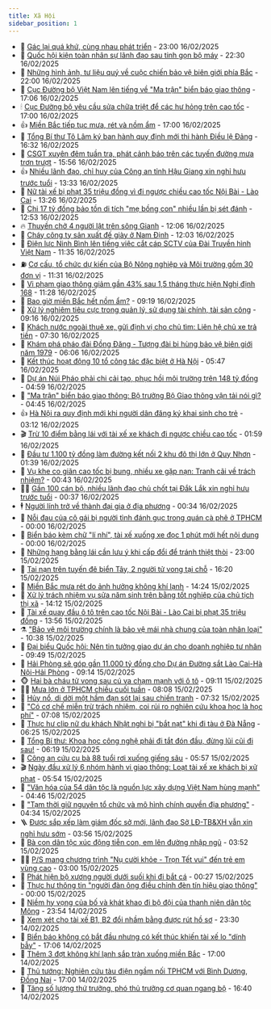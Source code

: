 ```yaml
---
title: Xã Hội
sidebar_position: 1
---
```


<!-- dantri-xa-hoi:START -->
- 🫣 [Gác lại quá khứ, cùng nhau phát triển](https://dantri.com.vn/xa-hoi/gac-lai-qua-khu-cung-nhau-phat-trien-20250216121016526.htm) - 23:00 16/02/2025
- 💼 [Quốc hội kiện toàn nhân sự lãnh đạo sau tinh gọn bộ máy](https://dantri.com.vn/xa-hoi/quoc-hoi-kien-toan-nhan-su-lanh-dao-sau-tinh-gon-bo-may-20250216221027634.htm) - 22:30 16/02/2025
- 🎊 [Những hình ảnh, tư liệu quý về cuộc chiến bảo vệ biên giới phía Bắc](https://dantri.com.vn/xa-hoi/nhung-hinh-anh-tu-lieu-quy-ve-cuoc-chien-bao-ve-bien-gioi-phia-bac-20250216175342151.htm) - 22:00 16/02/2025
- 🙉 [Cục Đường bộ Việt Nam lên tiếng về &quot;Ma trận&quot; biển báo giao thông](https://dantri.com.vn/xa-hoi/cuc-duong-bo-viet-nam-len-tieng-ve-ma-tran-bien-bao-giao-thong-20250216215431653.htm) - 17:06 16/02/2025
- 🕯 [Cục Đường bộ yêu cầu sửa chữa triệt để các hư hỏng trên cao tốc](https://dantri.com.vn/xa-hoi/cuc-duong-bo-yeu-cau-sua-chua-triet-de-cac-hu-hong-tren-cao-toc-20250216230122603.htm) - 17:00 16/02/2025
- 👍 [Miền Bắc tiếp tục mưa, rét và nồm ẩm](https://dantri.com.vn/xa-hoi/mien-bac-tiep-tuc-mua-ret-va-nom-am-20250216194529506.htm) - 17:00 16/02/2025
- 🤖 [Tổng Bí thư Tô Lâm ký ban hành quy định mới thi hành Điều lệ Đảng](https://dantri.com.vn/xa-hoi/tong-bi-thu-to-lam-ky-ban-hanh-quy-dinh-moi-thi-hanh-dieu-le-dang-20250216232334545.htm) - 16:32 16/02/2025
- 🙉 [CSGT xuyên đêm tuần tra, phát cảnh báo trên các tuyến đường mưa trơn trượt](https://dantri.com.vn/xa-hoi/csgt-xuyen-dem-tuan-tra-phat-canh-bao-tren-cac-tuyen-duong-mua-tron-truot-20250216224350381.htm) - 15:56 16/02/2025
- 👍 [Nhiều lãnh đạo, chỉ huy của Công an tỉnh Hậu Giang xin nghỉ hưu trước tuổi](https://dantri.com.vn/xa-hoi/nhieu-lanh-dao-chi-huy-cua-cong-an-tinh-hau-giang-xin-nghi-huu-truoc-tuoi-20250216195721382.htm) - 13:33 16/02/2025
- 🗽 [Nữ tài xế bị phạt 35 triệu đồng vì đi ngược chiều cao tốc Nội Bài - Lào Cai](https://dantri.com.vn/xa-hoi/nu-tai-xe-bi-phat-35-trieu-dong-vi-di-nguoc-chieu-cao-toc-noi-bai-lao-cai-20250216202344955.htm) - 13:26 16/02/2025
- 🗽 [Chi 17 tỷ đồng bảo tồn di tích &quot;mẹ bồng con&quot; nhiều lần bị sét đánh](https://dantri.com.vn/xa-hoi/chi-17-ty-dong-bao-ton-di-tich-me-bong-con-nhieu-lan-bi-set-danh-20250216103751831.htm) - 12:53 16/02/2025
- 🔥 [Thuyền chở 4 người lật trên sông Gianh](https://dantri.com.vn/xa-hoi/thuyen-cho-4-nguoi-lat-tren-song-gianh-20250216181446811.htm) - 12:06 16/02/2025
- 🦒 [Cháy công ty sản xuất đế giày ở Nam Định](https://dantri.com.vn/xa-hoi/chay-cong-ty-san-xuat-de-giay-o-nam-dinh-20250216184458307.htm) - 12:03 16/02/2025
- 🧐 [Điện lực Ninh Bình lên tiếng việc cắt cáp SCTV của Đài Truyền hình Việt Nam](https://dantri.com.vn/xa-hoi/dien-luc-ninh-binh-len-tieng-viec-cat-cap-sctv-cua-dai-truyen-hinh-viet-nam-20250216182116131.htm) - 11:35 16/02/2025
- ⛽️ [Cơ cấu, tổ chức dự kiến của Bộ Nông nghiệp và Môi trường gồm 30 đơn vị](https://dantri.com.vn/xa-hoi/co-cau-to-chuc-du-kien-cua-bo-nong-nghiep-va-moi-truong-gom-30-don-vi-20250216181222623.htm) - 11:31 16/02/2025
- 🚀 [Vi phạm giao thông giảm gần 43% sau 1,5 tháng thực hiện Nghị định 168](https://dantri.com.vn/xa-hoi/vi-pham-giao-thong-giam-gan-43-sau-15-thang-thuc-hien-nghi-dinh-168-20250216181628952.htm) - 11:28 16/02/2025
- 🦒 [Bao giờ miền Bắc hết nồm ẩm?](https://dantri.com.vn/xa-hoi/bao-gio-mien-bac-het-nom-am-20250216160238634.htm) - 09:19 16/02/2025
- 🦅 [Xử lý nghiêm tiêu cực trong quản lý, sử dụng tài chính, tài sản công](https://dantri.com.vn/xa-hoi/xu-ly-nghiem-tieu-cuc-trong-quan-ly-su-dung-tai-chinh-tai-san-cong-20250216160012460.htm) - 09:16 16/02/2025
- 🚀 [Khách nước ngoài thuê xe, gửi định vị cho chủ tìm: Liên hệ chủ xe trả tiền](https://dantri.com.vn/xa-hoi/khach-nuoc-ngoai-thue-xe-gui-dinh-vi-cho-chu-tim-lien-he-chu-xe-tra-tien-20250216132536947.htm) - 07:30 16/02/2025
- 🦅 [Khám phá pháo đài Đồng Đăng - Tượng đài bi hùng bảo vệ biên giới năm 1979](https://dantri.com.vn/xa-hoi/kham-pha-phao-dai-dong-dang-tuong-dai-bi-hung-bao-ve-bien-gioi-nam-1979-20250216000212260.htm) - 06:06 16/02/2025
- 🤠 [Kết thúc hoạt động 10 tổ công tác đặc biệt ở Hà Nội](https://dantri.com.vn/xa-hoi/ket-thuc-hoat-dong-10-to-cong-tac-dac-biet-o-ha-noi-20250216124046713.htm) - 05:47 16/02/2025
- 💄 [Dự án Núi Pháo phải chi cải tạo, phục hồi môi trường trên 148 tỷ đồng](https://dantri.com.vn/xa-hoi/du-an-nui-phao-phai-chi-cai-tao-phuc-hoi-moi-truong-tren-148-ty-dong-20250216114231436.htm) - 04:59 16/02/2025
- 🥷 [&quot;Ma trận&quot; biển báo giao thông: Bộ trưởng Bộ Giao thông vận tải nói gì?](https://dantri.com.vn/xa-hoi/ma-tran-bien-bao-giao-thong-bo-truong-bo-giao-thong-van-tai-noi-gi-20250216113643348.htm) - 04:45 16/02/2025
- 👍 [Hà Nội ra quy định mới khi người dân đăng ký khai sinh cho trẻ](https://dantri.com.vn/xa-hoi/ha-noi-ra-quy-dinh-moi-khi-nguoi-dan-dang-ky-khai-sinh-cho-tre-20250216100424633.htm) - 03:12 16/02/2025
- 🎬 [Trừ 10 điểm bằng lái với tài xế xe khách đi ngược chiều cao tốc](https://dantri.com.vn/xa-hoi/tru-10-diem-bang-lai-voi-tai-xe-xe-khach-di-nguoc-chieu-cao-toc-20250216085030166.htm) - 01:59 16/02/2025
- 🦒 [Đầu tư 1.100 tỷ đồng làm đường kết nối 2 khu đô thị lớn ở Quy Nhơn](https://dantri.com.vn/xa-hoi/dau-tu-1100-ty-dong-lam-duong-ket-noi-2-khu-do-thi-lon-o-quy-nhon-20250215182636918.htm) - 01:39 16/02/2025
- 🌊 [Vụ khe co giãn cao tốc bị bung, nhiều xe gặp nạn: Tranh cãi về trách nhiệm?](https://dantri.com.vn/xa-hoi/vu-khe-co-gian-cao-toc-bi-bung-nhieu-xe-gap-nan-tranh-cai-ve-trach-nhiem-20250215114719897.htm) - 00:43 16/02/2025
- 🧑‍💻 [Gần 100 cán bộ, nhiều lãnh đạo chủ chốt tại Đắk Lắk xin nghỉ hưu trước tuổi](https://dantri.com.vn/xa-hoi/gan-100-can-bo-nhieu-lanh-dao-chu-chot-tai-dak-lak-xin-nghi-huu-truoc-tuoi-20250215160751874.htm) - 00:37 16/02/2025
- 🕴 [Người lính trở về thành đại gia ở địa phương](https://dantri.com.vn/xa-hoi/nguoi-linh-tro-ve-thanh-dai-gia-o-dia-phuong-20250215220204665.htm) - 00:34 16/02/2025
- 🤔 [Nỗi đau của cô gái bị người tình đánh gục trong quán cà phê ở TPHCM](https://dantri.com.vn/xa-hoi/noi-dau-cua-co-gai-bi-nguoi-tinh-danh-guc-trong-quan-ca-phe-o-tphcm-20250215174821272.htm) - 00:00 16/02/2025
- 💄 [Biển báo kèm chữ &quot;lí nhí&quot;, tài xế xuống xe đọc 1 phút mới hết nội dung](https://dantri.com.vn/xa-hoi/bien-bao-kem-chu-li-nhi-tai-xe-xuong-xe-doc-1-phut-moi-het-noi-dung-20250215212830946.htm) - 00:00 16/02/2025
- 🧠 [Những hạng bằng lái cần lưu ý khi cấp đổi để tránh thiệt thòi](https://dantri.com.vn/xa-hoi/nhung-hang-bang-lai-can-luu-y-khi-cap-doi-de-tranh-thiet-thoi-20250215080232024.htm) - 23:00 15/02/2025
- 🦣 [Tai nạn trên tuyến đê biển Tây, 2 người tử vong tại chỗ](https://dantri.com.vn/xa-hoi/tai-nan-tren-tuyen-de-bien-tay-2-nguoi-tu-vong-tai-cho-20250215225423699.htm) - 16:20 15/02/2025
- 💫 [Miền Bắc mưa rét do ảnh hưởng không khí lạnh](https://dantri.com.vn/xa-hoi/mien-bac-mua-ret-do-anh-huong-khong-khi-lanh-20250215211403061.htm) - 14:24 15/02/2025
- 🚀 [Xử lý trách nhiệm vụ sửa năm sinh trên bằng tốt nghiệp của chủ tịch thị xã](https://dantri.com.vn/xa-hoi/xu-ly-trach-nhiem-vu-sua-nam-sinh-tren-bang-tot-nghiep-cua-chu-tich-thi-xa-20250215201606470.htm) - 14:12 15/02/2025
- 🤔 [Tài xế quay đầu ô tô trên cao tốc Nội Bài - Lào Cai bị phạt 35 triệu đồng](https://dantri.com.vn/xa-hoi/tai-xe-quay-dau-o-to-tren-cao-toc-noi-bai-lao-cai-bi-phat-35-trieu-dong-20250215195704670.htm) - 13:56 15/02/2025
- ⚗️ [&quot;Bảo vệ môi trường chính là bảo vệ mái nhà chung của toàn nhân loại&quot;](https://dantri.com.vn/xa-hoi/bao-ve-moi-truong-chinh-la-bao-ve-mai-nha-chung-cua-toan-nhan-loai-20250215172423632.htm) - 10:38 15/02/2025
- 🫶 [Đại biểu Quốc hội: Nên tin tưởng giao dự án cho doanh nghiệp tư nhân](https://dantri.com.vn/xa-hoi/dai-bieu-quoc-hoi-nen-tin-tuong-giao-du-an-cho-doanh-nghiep-tu-nhan-20250215162802381.htm) - 09:49 15/02/2025
- 🌮 [Hải Phòng sẽ góp gần 11.000 tỷ đồng cho Dự án Đường sắt Lào Cai-Hà Nội-Hải Phòng](https://dantri.com.vn/xa-hoi/hai-phong-se-gop-gan-11000-ty-dong-cho-du-an-duong-sat-lao-cai-ha-noi-hai-phong-20250215161421363.htm) - 09:14 15/02/2025
- 🐵 [Hai bà cháu tử vong sau cú va chạm mạnh với ô tô](https://dantri.com.vn/xa-hoi/hai-ba-chau-tu-vong-sau-cu-va-cham-manh-voi-o-to-20250215154941147.htm) - 09:11 15/02/2025
- 🧑‍🏫 [Mưa lớn ở TPHCM chiều cuối tuần](https://dantri.com.vn/xa-hoi/mua-lon-o-tphcm-chieu-cuoi-tuan-20250215145820613.htm) - 08:08 15/02/2025
- 💫 [Hủy nổ, di dời một hầm đạn sót lại sau chiến tranh](https://dantri.com.vn/xa-hoi/huy-no-di-doi-mot-ham-dan-sot-lai-sau-chien-tranh-20250215135148449.htm) - 07:32 15/02/2025
- 🦩 [&quot;Có cơ chế miễn trừ trách nhiệm, coi rủi ro nghiên cứu khoa học là học phí&quot;](https://dantri.com.vn/xa-hoi/co-co-che-mien-tru-trach-nhiem-coi-rui-ro-nghien-cuu-khoa-hoc-la-hoc-phi-20250215132849788.htm) - 07:08 15/02/2025
- 🦄 [Thực hư clip nữ du khách Nhật nghi bị &quot;bắt nạt&quot; khi đi tàu ở Đà Nẵng](https://dantri.com.vn/xa-hoi/thuc-hu-clip-nu-du-khach-nhat-nghi-bi-bat-nat-khi-di-tau-o-da-nang-20250215125745358.htm) - 06:25 15/02/2025
- 💂 [Tổng Bí thư: Khoa học công nghệ phải đi tắt đón đầu, đừng lũi cũi đi sau!](https://dantri.com.vn/xa-hoi/tong-bi-thu-khoa-hoc-cong-nghe-phai-di-tat-don-dau-dung-lui-cui-di-sau-20250215125646809.htm) - 06:19 15/02/2025
- 💄 [Công an cứu cụ bà 88 tuổi rơi xuống giếng sâu](https://dantri.com.vn/xa-hoi/cong-an-cuu-cu-ba-88-tuoi-roi-xuong-gieng-sau-20250215125302803.htm) - 05:57 15/02/2025
- 🎬 [Ngày đầu xử lý 6 nhóm hành vi giao thông: Loạt tài xế xe khách bị xử phạt](https://dantri.com.vn/xa-hoi/ngay-dau-xu-ly-6-nhom-hanh-vi-giao-thong-loat-tai-xe-xe-khach-bi-xu-phat-20250215124219403.htm) - 05:54 15/02/2025
- 👀 [&quot;Văn hóa của 54 dân tộc là nguồn lực xây dựng Việt Nam hùng mạnh&quot;](https://dantri.com.vn/xa-hoi/van-hoa-cua-54-dan-toc-la-nguon-luc-xay-dung-viet-nam-hung-manh-20250215114637964.htm) - 04:46 15/02/2025
- 💃 [&quot;Tạm thời giữ nguyên tổ chức và mô hình chính quyền địa phương&quot;](https://dantri.com.vn/xa-hoi/tam-thoi-giu-nguyen-to-chuc-va-mo-hinh-chinh-quyen-dia-phuong-20250215111716972.htm) - 04:34 15/02/2025
- 🪜 [Được sắp xếp làm giám đốc sở mới, lãnh đạo Sở LĐ-TB&amp;XH vẫn xin nghỉ hưu sớm](https://dantri.com.vn/xa-hoi/duoc-sap-xep-lam-giam-doc-so-moi-lanh-dao-so-ld-tbxh-van-xin-nghi-huu-som-20250215104910133.htm) - 03:56 15/02/2025
- 📝 [Bà con dân tộc xúc động tiễn con, em lên đường nhập ngũ](https://dantri.com.vn/xa-hoi/ba-con-dan-toc-xuc-dong-tien-con-em-len-duong-nhap-ngu-20250215103137505.htm) - 03:52 15/02/2025
- 🧑‍💻 [P/S mang chương trình &quot;Nụ cười khỏe - Trọn Tết vui&quot; đến trẻ em vùng cao](https://dantri.com.vn/xa-hoi/ps-mang-chuong-trinh-nu-cuoi-khoe-tron-tet-vui-den-tre-em-vung-cao-20250214183912043.htm) - 03:00 15/02/2025
- 👺 [Phát hiện bộ xương người dưới suối khi đi bắt cá](https://dantri.com.vn/xa-hoi/phat-hien-bo-xuong-nguoi-duoi-suoi-khi-di-bat-ca-20250215072231309.htm) - 00:27 15/02/2025
- 🌮 [Thực hư thông tin &quot;người đàn ông điều chỉnh đèn tín hiệu giao thông&quot;](https://dantri.com.vn/xa-hoi/thuc-hu-thong-tin-nguoi-dan-ong-dieu-chinh-den-tin-hieu-giao-thong-20250214235952574.htm) - 00:00 15/02/2025
- 🤭 [Niềm hy vọng của bố và khát khao đi bộ đội của thanh niên dân tộc Mông](https://dantri.com.vn/xa-hoi/niem-hy-vong-cua-bo-va-khat-khao-di-bo-doi-cua-thanh-nien-dan-toc-mong-20250214230929016.htm) - 23:54 14/02/2025
- 💪 [Xem xét cho tài xế B1, B2 đổi nhầm bằng được rút hồ sơ](https://dantri.com.vn/xa-hoi/xem-xet-cho-tai-xe-b1-b2-doi-nham-bang-duoc-rut-ho-so-20250214163149759.htm) - 23:30 14/02/2025
- 🧰 [Biển báo không có bắt đầu nhưng có kết thúc khiến tài xế lo &quot;dính bẫy&quot;](https://dantri.com.vn/xa-hoi/bien-bao-khong-co-bat-dau-nhung-co-ket-thuc-khien-tai-xe-lo-dinh-bay-20250211112734561.htm) - 17:06 14/02/2025
- 🤡 [Thêm 3 đợt không khí lạnh sắp tràn xuống miền Bắc](https://dantri.com.vn/xa-hoi/them-3-dot-khong-khi-lanh-sap-tran-xuong-mien-bac-20250214202803171.htm) - 17:00 14/02/2025
- 🦆 [Thủ tướng: Nghiên cứu tàu điện ngầm nối TPHCM với Bình Dương, Đồng Nai](https://dantri.com.vn/xa-hoi/thu-tuong-nghien-cuu-tau-dien-ngam-noi-tphcm-voi-binh-duong-dong-nai-20250214223616087.htm) - 17:00 14/02/2025
- 🦍 [Tăng số lượng thứ trưởng, phó thủ trưởng cơ quan ngang bộ](https://dantri.com.vn/xa-hoi/tang-so-luong-thu-truong-pho-thu-truong-co-quan-ngang-bo-20250214234407843.htm) - 16:40 14/02/2025<!-- dantri-xa-hoi:END -->
